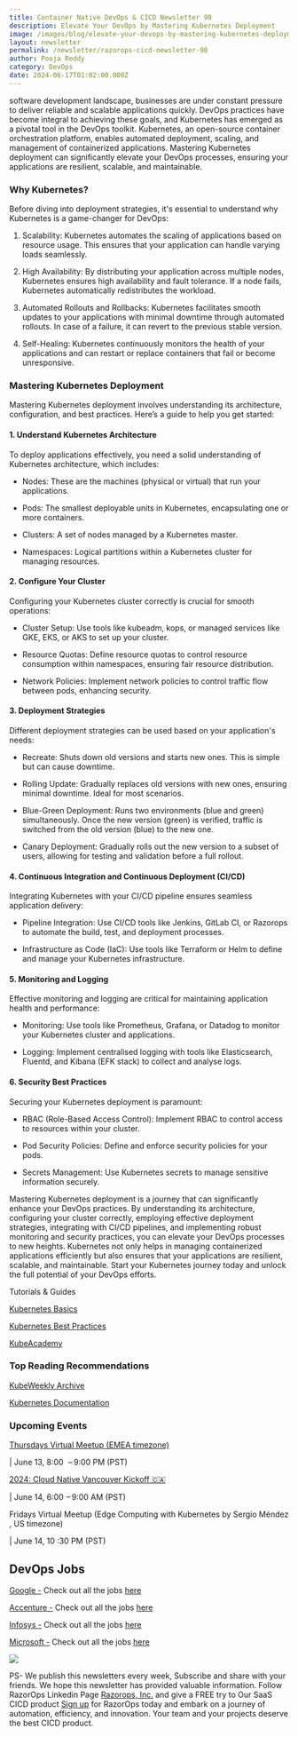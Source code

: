```yaml
---
title: Container Native DevOps & CICD Newsletter 90
description: Elevate Your DevOps by Mastering Kubernetes Deployment
image: /images/blog/elevate-your-devops-by-mastering-kubernetes-deployment.gif
layout: newsletter
permalink: /newsletter/razorops-cicd-newsletter-90
author: Pooja Reddy
category: DevOps
date: 2024-06-17T01:02:00.000Z
---
```

software development landscape, businesses are under constant pressure to deliver reliable and scalable applications quickly. DevOps practices have become integral to achieving these goals, and Kubernetes has emerged as a pivotal tool in the DevOps toolkit. Kubernetes, an open-source container orchestration platform, enables automated deployment, scaling, and management of containerized applications. Mastering Kubernetes deployment can significantly elevate your DevOps processes, ensuring your applications are resilient, scalable, and maintainable.

### Why Kubernetes?

Before diving into deployment strategies, it's essential to understand why Kubernetes is a game-changer for DevOps:

1.  Scalability: Kubernetes automates the scaling of applications based on resource usage. This ensures that your application can handle varying loads seamlessly.
    
2.  High Availability: By distributing your application across multiple nodes, Kubernetes ensures high availability and fault tolerance. If a node fails, Kubernetes automatically redistributes the workload.
    
3.  Automated Rollouts and Rollbacks: Kubernetes facilitates smooth updates to your applications with minimal downtime through automated rollouts. In case of a failure, it can revert to the previous stable version.
    
4.  Self-Healing: Kubernetes continuously monitors the health of your applications and can restart or replace containers that fail or become unresponsive.
    

### Mastering Kubernetes Deployment

Mastering Kubernetes deployment involves understanding its architecture, configuration, and best practices. Here’s a guide to help you get started:

#### 1. Understand Kubernetes Architecture

To deploy applications effectively, you need a solid understanding of Kubernetes architecture, which includes:

-   Nodes: These are the machines (physical or virtual) that run your applications.
    
-   Pods: The smallest deployable units in Kubernetes, encapsulating one or more containers.
    
-   Clusters: A set of nodes managed by a Kubernetes master.
    
-   Namespaces: Logical partitions within a Kubernetes cluster for managing resources.
    

#### 2. Configure Your Cluster

Configuring your Kubernetes cluster correctly is crucial for smooth operations:

-   Cluster Setup: Use tools like kubeadm, kops, or managed services like GKE, EKS, or AKS to set up your cluster.
    
-   Resource Quotas: Define resource quotas to control resource consumption within namespaces, ensuring fair resource distribution.
    
-   Network Policies: Implement network policies to control traffic flow between pods, enhancing security.
    

#### 3. Deployment Strategies

Different deployment strategies can be used based on your application's needs:

-   Recreate: Shuts down old versions and starts new ones. This is simple but can cause downtime.
    
-   Rolling Update: Gradually replaces old versions with new ones, ensuring minimal downtime. Ideal for most scenarios.
    
-   Blue-Green Deployment: Runs two environments (blue and green) simultaneously. Once the new version (green) is verified, traffic is switched from the old version (blue) to the new one.
    
-   Canary Deployment: Gradually rolls out the new version to a subset of users, allowing for testing and validation before a full rollout.
    

#### 4. Continuous Integration and Continuous Deployment (CI/CD)

Integrating Kubernetes with your CI/CD pipeline ensures seamless application delivery:

-   Pipeline Integration: Use CI/CD tools like Jenkins, GitLab CI, or Razorops to automate the build, test, and deployment processes.
    
-   Infrastructure as Code (IaC): Use tools like Terraform or Helm to define and manage your Kubernetes infrastructure.
    

#### 5. Monitoring and Logging

Effective monitoring and logging are critical for maintaining application health and performance:

-   Monitoring: Use tools like Prometheus, Grafana, or Datadog to monitor your Kubernetes cluster and applications.
    
-   Logging: Implement centralised logging with tools like Elasticsearch, Fluentd, and Kibana (EFK stack) to collect and analyse logs.
    

#### 6. Security Best Practices

Securing your Kubernetes deployment is paramount:

-   RBAC (Role-Based Access Control): Implement RBAC to control access to resources within your cluster.
    
-   Pod Security Policies: Define and enforce security policies for your pods.
    
-   Secrets Management: Use Kubernetes secrets to manage sensitive information securely.
    

  

Mastering Kubernetes deployment is a journey that can significantly enhance your DevOps practices. By understanding its architecture, configuring your cluster correctly, employing effective deployment strategies, integrating with CI/CD pipelines, and implementing robust monitoring and security practices, you can elevate your DevOps processes to new heights. Kubernetes not only helps in managing containerized applications efficiently but also ensures that your applications are resilient, scalable, and maintainable. Start your Kubernetes journey today and unlock the full potential of your DevOps efforts.

  

Tutorials & Guides

[Kubernetes Basics](https://kubernetes.io/docs/tutorials/kubernetes-basics/)

[Kubernetes Best Practices](https://kubernetesbestpractices.com/)

[KubeAcademy](https://kube.academy/)

### Top Reading Recommendations

[KubeWeekly Archive](https://www.cncf.io/kubeweekly/)

[Kubernetes Documentation](https://kubernetes.io/docs/home/)

### Upcoming Events

[Thursdays Virtual Meetup (EMEA timezone)](https://community.cncf.io/events/details/cncf-kubernetes-virtual-book-club-presents-thursdays-virtual-meetup-emea-timezone-2024-06-13/)

| June 13, 8:00   – 9:00 PM (PST)

[2024: Cloud Native Vancouver Kickoff 🇨🇦](https://community.cncf.io/events/details/cncf-vancouver-presents-2024-cloud-native-vancouver-kickoff/)

| June 14, 6:00  – 9:00 AM (PST)

Fridays Virtual Meetup (Edge Computing with Kubernetes by Sergio Méndez , US timezone)

| June 14, 10 :30 PM (PST)

## DevOps Jobs

[Google -](https://www.linkedin.com/company/google/?lipi=urn%3Ali%3Apage%3Ad_flagship3_pulse_read%3BtLwZGVtSREOray97oBEZIA%3D%3D) Check out all the jobs [here](https://www.linkedin.com/jobs/search/?currentJobId=3396168535&f_C=1441&keywords=devops&refresh=true&lipi=urn%3Ali%3Apage%3Ad_flagship3_pulse_read%3BtLwZGVtSREOray97oBEZIA%3D%3D)

[Accenture -](https://www.linkedin.com/company/accenture/?lipi=urn%3Ali%3Apage%3Ad_flagship3_pulse_read%3BtLwZGVtSREOray97oBEZIA%3D%3D) Check out all the jobs [here](https://www.linkedin.com/jobs/search/?currentJobId=3422755785&f_C=1033&keywords=devops&refresh=true&lipi=urn%3Ali%3Apage%3Ad_flagship3_pulse_read%3BtLwZGVtSREOray97oBEZIA%3D%3D)

[Infosys -](https://www.linkedin.com/company/infosys/?lipi=urn%3Ali%3Apage%3Ad_flagship3_pulse_read%3BtLwZGVtSREOray97oBEZIA%3D%3D) Check out all the jobs [here](https://www.linkedin.com/jobs/search/?currentJobId=3418464712&f_C=1283&keywords=devops%20engineer&refresh=true&lipi=urn%3Ali%3Apage%3Ad_flagship3_pulse_read%3BtLwZGVtSREOray97oBEZIA%3D%3D)

[Microsoft -](https://www.linkedin.com/company/microsoft/?lipi=urn%3Ali%3Apage%3Ad_flagship3_pulse_read%3BtLwZGVtSREOray97oBEZIA%3D%3D) Check out all the jobs [here](https://www.linkedin.com/jobs/search/?currentJobId=3414477236&f_C=1035&keywords=devops&refresh=true&lipi=urn%3Ali%3Apage%3Ad_flagship3_pulse_read%3BtLwZGVtSREOray97oBEZIA%3D%3D)

![](https://lh7-us.googleusercontent.com/docsz/AD_4nXcbFElOb7qLtqE_Y0nO2bn2MESvTIZ9VhdxfBYDSDAErv4v1aOuPB7sNgK5Ud89LepTIy4BVY5eSjAMggRwB0RnYgT0R1sw6Ak3sZ2dKZt1jc5FwiGbTQViDpLuEel9UIFnMFllhgztyfPGgIHc2rzrLUSq?key=DolJBsYn1X8zMHIyAnLicQ)

PS- We publish this newsletters every week, Subscribe and share with your friends. We hope this newsletter has provided valuable information. Follow RazorOps Linkedin Page [Razorops, Inc.](https://www.linkedin.com/company/razorops/) and give a FREE try to Our SaaS CICD product [Sign up](https://dashboard.razorops.com/users/sign_up) for RazorOps today and embark on a journey of automation, efficiency, and innovation. Your team and your projects deserve the best CICD product.
